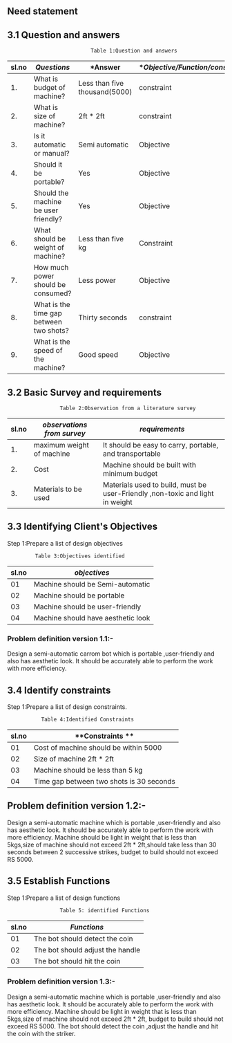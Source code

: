 ## Need statement
## 3.1 Question and answers
                               Table 1:Question and answers
| sl.no | *Questions* | *Answer| **Objective/Function/constraint* |
|-------|---------------|-----------|-----------------------------------|
|1.|What is budget of machine?|Less than five thousand(5000)|constraint|
|2.|What is size of machine?| 2ft * 2ft | constraint |
|3.|Is it automatic or manual? |Semi automatic | Objective |
|4.|Should it be portable?| Yes |Objective|
|5.|Should the machine be user friendly?| Yes| Objective |
|6.|What should be weight of machine?|Less than five kg | Constraint|
|7.|How much power should be consumed?|Less power| Objective |
|8.|What is the time gap between two shots?| Thirty seconds | constraint |
|9.|What is the speed of the machine?| Good speed | Objective |
## 3.2 Basic Survey and requirements
                     Table 2:Observation from a literature survey

| sl.no | *observations from survey* | *requirements*| 
|-------|------------------------------|-----------------|
|1.| maximum weight of machine| It should be easy to carry, portable, and transportable|
|2.|Cost| Machine should be built with minimum budget|
|3.|Materials to be used| Materials used to build, must be user-Friendly ,non-toxic and light in weight|
## 3.3 Identifying Client's Objectives
Step 1:Prepare a list of design objectives

             Table 3:Objectives identified
| sl.no | *objectives* |
|-------|----------------|
|01|Machine should be Semi-automatic|
|02|Machine should be portable|
|03|Machine should be user-friendly|
|04|Machine should have aesthetic look|
### Problem definition version 1.1:-
Design a semi-automatic carrom bot which is portable ,user-friendly and also has aesthetic look. It should be accurately able to perform the work with more efficiency.
## 3.4 Identify constraints
Step 1:Prepare a list of design constraints.

               Table 4:Identified Constraints
| sl.no | **Constraints **|
|-------|-----------------|
|01|Cost of machine should be within 5000|
|02|Size of machine 2ft * 2ft|
|03|Machine should be less than 5 kg|
|04|Time gap between two shots is 30 seconds|
## Problem definition version 1.2:-
Design a semi-automatic machine which is portable ,user-friendly and also has aesthetic look. It should be accurately able to perform the work with more efficiency. Machine should be light in weight that is less than 5kgs,size of machine should not exceed 2ft * 2ft,should take less than 30 seconds between 2 successive strikes, budget to build should not exceed RS 5000.
## 3.5 Establish Functions
Step 1:Prepare a list of design functions
    
                     Table 5: identified Functions
| sl.no | *Functions* |
|-------|---------------|
|01|The bot should detect the coin|
|02|The bot should adjust the handle|
|03|The bot should hit the coin|
###  Problem definition version 1.3:-
Design a semi-automatic machine which is portable ,user-friendly and also has aesthetic look. It should be accurately able to perform the work with more efficiency. Machine should be light in weight that is less than 5kgs,size of machine should not exceed 2ft * 2ft, budget to build should not exceed RS 5000. The bot should detect the coin ,adjust the handle and hit the coin with the striker.